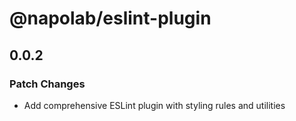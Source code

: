 # @napolab/eslint-plugin

## 0.0.2

### Patch Changes

- Add comprehensive ESLint plugin with styling rules and utilities
